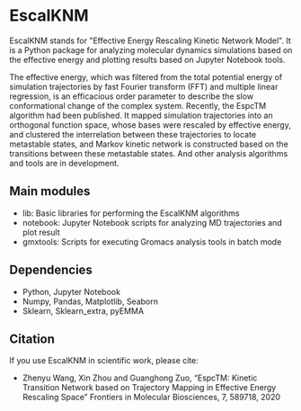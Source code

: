 # EscalKNM

EscalKNM stands for "Effective Energy Rescaling Kinetic Network Model". It is a Python package for analyzing molecular dynamics simulations based on the effective energy and plotting results based on Jupyter Notebook tools.

The effective energy, which was filtered from the total potential energy of simulation trajectories by fast Fourier transform (FFT) and multiple linear regression, is an efficacious order parameter to describe the slow conformational change of the complex system. Recently, the EspcTM algorithm had been published. It mapped simulation trajectories into an orthogonal function space, whose bases were rescaled by effective energy, and clustered the interrelation between these trajectories to locate metastable states, and Markov kinetic network is constructed based on the transitions between these metastable states. And other analysis algorithms and tools are in development.

## Main modules

- lib: Basic libraries for performing the EscalKNM algorithms
- notebook: Jupyter Notebook scripts for analyzing MD trajectories and plot result
- gmxtools: Scripts for executing Gromacs analysis tools in batch mode

## Dependencies

- Python, Jupyter Notebook
- Numpy, Pandas, Matplotlib, Seaborn
- Sklearn, Sklearn_extra, pyEMMA

## Citation

If you use EscalKNM in scientific work, please cite:

- Zhenyu Wang, Xin Zhou and Guanghong Zuo, “EspcTM: Kinetic Transition Network based on Trajectory Mapping in Effective Energy Rescaling Space” Frontiers in Molecular Biosciences, 7, 589718, 2020
